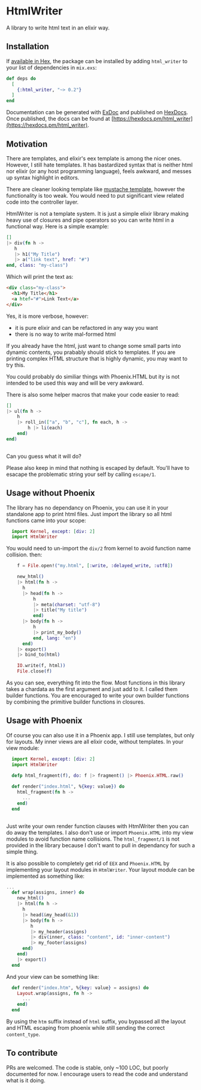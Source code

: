 # HtmlWriter

A library to write html text in an elixir way.

## Installation

If [available in Hex](https://hex.pm/docs/publish), the package can be installed
by adding `html_writer` to your list of dependencies in `mix.exs`:

```elixir
def deps do
  [
    {:html_writer, "~> 0.2"}
  ]
end
```

Documentation can be generated with [ExDoc](https://github.com/elixir-lang/ex_doc)
and published on [HexDocs](https://hexdocs.pm). Once published, the docs can
be found at [https://hexdocs.pm/html_writer](https://hexdocs.pm/html_writer).

## Motivation

There are templates, and elixir's eex template is among the nicer ones. However, I still hate templates. It has bastardized syntax that is neither html nor elixir (or any host programming language), feels awkward, and messes up syntax highlight in editors.

There are cleaner looking template like [mustache template](https://mustache.github.io/), however the functionality is too weak. You would need to put significant view related code into the controller layer. 

HtmlWriter is not a template system. It is just a simple elixir library making heavy use of closures and pipe operators so you can write html in a functional way. Here is a simple example:

```elixir
[]
|> div(fn h ->
   h
   |> h1("My Title")
   |> a("link text", href: "#")
end, class: "my-class")
```

Which will print the text as:

```html
<div class="my-class">
  <h1>My Title</h1>
  <a htef="#">Link Text</a>
</div>
```

Yes, it is more verbose, however:

 * it is pure elixir and can be refactored in any way you want 
 * there is no way to write mal-formed html

If you already have the html, just want to change some small parts into dynamic contents, you prabably should stick to templates. If you are printing complex HTML structure that is highly dynamic, you may want to try this.

You could probably do similiar things with Phoenix.HTML but ity is not intended to be used this way and will be very awkward. 

There is also some helper macros that make your code easier to read:

```elixir
[]
|> ul(fn h ->
	h
	|> roll_in(["a", "b", "c"], fn each, h ->
		h |> li(each)
	end)
end)
	
```
Can you guess what it will do?

Please also keep in mind that nothing is escaped by default. You'll have to esacape the problematic
string your self by calling `escape/1`.

## Usage without Phoenix

The library has no dependancy on Phoenix, you can use it in your standalone app to print html files. Just import the library so all html functions came into your scope:

```elixir
  import Kernel, except: [div: 2]
  import HtmlWriter
```

You would need to un-import the `div/2` from kernel to avoid function name collision. then:

```elixir
    f = File.open!("my.html", [:write, :delayed_write, :utf8])

	new_html()
    |> html(fn h ->
      h
      |> head(fn h ->
		  h
		  |> meta(charset: "utf-8")
		  |> title("My title")
		  end)
      |> body(fn h ->
		  h
		  |> print_my_body()
		  end, lang: "en")
	  end)
    |> export()
	|> bind_to(html)

	IO.write(f, html))
    File.close(f)
```

As you can see, everything fit into the flow. Most functions in this library takes a chardata as the first argument and just add to it. I called them builder functions. You are encouraged to write your own builder functions by combining the primitive builder functions in closures.

## Usage with Phoenix

Of course you can also use it in a Phoenix app. I still use templates, but only for layouts. My inner views are all elixir code, without templates. In your view module:

```elixir
  import Kernel, except: [div: 2]
  import HtmlWriter

  defp html_fragment(f), do: f |> fragment() |> Phoenix.HTML.raw()
  
  def render("index.html", %{key: value}) do
    html_fragment(fn h ->
	  ...
    end)
  end
  
```

Just write your own render function clauses with HtmlWriter then you can do away the templates. I also don't use or import `Phoenix.HTML` into my view modules to avoid function name collisions.  The `html_fragment/1` is not provided in the library because I don't want to pull in dependancy for such a simple thing.

It is also possible to completely get rid of `EEX` and `Phoenix.HTML` by implementing your layout modules in `HtmlWriter`. Your layout module can be implemented as something like:

``` elixir
...
  def wrap(assigns, inner) do
	new_html()
	|> html(fn h ->
	  h
	  |> head(&my_head(&1))
	  |> body(fn h ->
		 h
		 |> my_header(assigns)
		 |> div(inner, class: "content", id: "inner-content")
		 |> my_footer(assigns)
	  end)
	end)
	|> export()
  end
```

And your view can be something like:

``` elixir
  def render("index.htm", %{key: value} = assigns) do
    Layout.wrap(assigns, fn h ->
	  ...
    end)
  end
```

By using the `htm` suffix instead of `html` suffix, you bypassed all the layout and HTML escaping from phoenix while still sending the correct `content_type`.

## To contribute

PRs are welcomed. The code is stable, only ~100 LOC, but poorly documented for now. I encourage users to read the code and understand what is it doing. 
